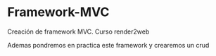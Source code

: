 # Framework-MVC
Creación de framework MVC. Curso render2web 

Ademas pondremos en practica este framework y crearemos un crud 
